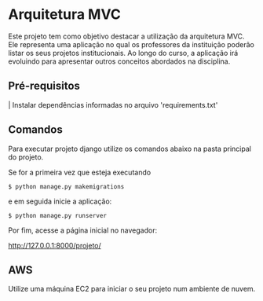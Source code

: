 # Arquitetura MVC

Este projeto tem como objetivo destacar a utilização da arquitetura MVC. Ele representa uma aplicação no qual os professores da instituição poderão listar os
seus projetos institucionais. Ao longo do curso, a aplicação irá evoluindo para apresentar outros conceitos abordados na disciplina. 


## Pré-requisitos
| Instalar dependências informadas no arquivo 'requirements.txt' 


## Comandos
Para executar projeto django utilize os comandos abaixo na pasta principal do projeto. 

Se for a primeira vez que esteja executando 
```
$ python manage.py makemigrations
```

e em seguida inicie a aplicação:
```
$ python manage.py runserver
```

Por fim, acesse a página inicial no navegador: 

http://127.0.0.1:8000/projeto/

## AWS
Utilize uma máquina EC2 para iniciar o seu projeto num ambiente de nuvem.
